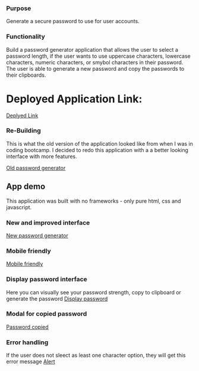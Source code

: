 ### Purpose 

Generate a secure password to use for user accounts. 

### Functionality

Build a password generator application that allows the user to select a password length, if the user wants to use uppercase characters, lowercase characters, numeric characters, or smybol characters in their password. The user is able to generate a new password and copy the passwords to their clipboards. 

# Deployed Application Link: 
[Deplyed Link](https://joelynn94.github.io/password-generator/)

### Re-Building 

This is what the old version of the application looked like from when I was in coding bootcamp. I decided to redo this application with a a better looking interface with more features. 

[Old password generator](../screenshots/old-password-generator.PNG)

## App demo 
This application was built with no frameworks - only pure html, css and javascript. 

### New and improved interface 
[New password generator](assets/screenshots/new-password-generator.PNG)

### Mobile friendly 
[Mobile friendly](assets/screenshots/mobile-password-generator.PNG)

### Display password interface 
Here you can visually see your password strength, copy to clipboard or generate the password
[Display password](assets/screenshots/password-strength.PNG)

### Modal for copied password 
[Password copied](assets/screenshots/password-modal.PNG)

### Error handling 
If the user does not sleect as least one character option, they will get this error message
[Alert](assets/screenshots/password-alert.PNG)



